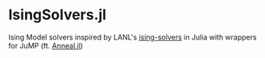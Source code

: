 # IsingSolvers.jl
Ising Model solvers inspired by LANL's [ising-solvers](https://github.com/lanl-ansi/ising-solvers) in Julia with wrappers for JuMP (ft. [Anneal.jl](https://github.com/psrenergy/Anneal.jl))
